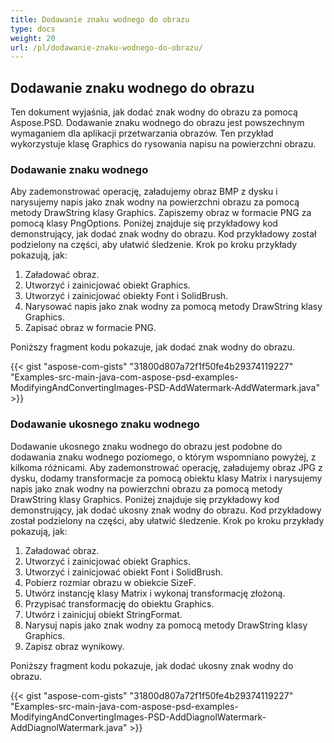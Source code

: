 ```yaml
---
title: Dodawanie znaku wodnego do obrazu
type: docs
weight: 20
url: /pl/dodawanie-znaku-wodnego-do-obrazu/
---
```


## **Dodawanie znaku wodnego do obrazu**
Ten dokument wyjaśnia, jak dodać znak wodny do obrazu za pomocą Aspose.PSD. Dodawanie znaku wodnego do obrazu jest powszechnym wymaganiem dla aplikacji przetwarzania obrazów. Ten przykład wykorzystuje klasę Graphics do rysowania napisu na powierzchni obrazu.

### **Dodawanie znaku wodnego**
Aby zademonstrować operację, załadujemy obraz BMP z dysku i narysujemy napis jako znak wodny na powierzchni obrazu za pomocą metody DrawString klasy Graphics. Zapiszemy obraz w formacie PNG za pomocą klasy PngOptions. Poniżej znajduje się przykładowy kod demonstrujący, jak dodać znak wodny do obrazu. Kod przykładowy został podzielony na części, aby ułatwić śledzenie. Krok po kroku przykłady pokazują, jak:

1. Załadować obraz.
1. Utworzyć i zainicjować obiekt Graphics.
1. Utworzyć i zainicjować obiekty Font i SolidBrush.
1. Narysować napis jako znak wodny za pomocą metody DrawString klasy Graphics.
1. Zapisać obraz w formacie PNG.

Poniższy fragment kodu pokazuje, jak dodać znak wodny do obrazu.


{{< gist "aspose-com-gists" "31800d807a72f1f50fe4b29374119227" "Examples-src-main-java-com-aspose-psd-examples-ModifyingAndConvertingImages-PSD-AddWatermark-AddWatermark.java" >}}

### **Dodawanie ukosnego znaku wodnego**
Dodawanie ukosnego znaku wodnego do obrazu jest podobne do dodawania znaku wodnego poziomego, o którym wspomniano powyżej, z kilkoma różnicami. Aby zademonstrować operację, załadujemy obraz JPG z dysku, dodamy transformacje za pomocą obiektu klasy Matrix i narysujemy napis jako znak wodny na powierzchni obrazu za pomocą metody DrawString klasy Graphics. Poniżej znajduje się przykładowy kod demonstrujący, jak dodać ukosny znak wodny do obrazu. Kod przykładowy został podzielony na części, aby ułatwić śledzenie. Krok po kroku przykłady pokazują, jak:

1. Załadować obraz.
1. Utworzyć i zainicjować obiekt Graphics.
1. Utworzyć i zainicjować obiekt Font i SolidBrush.
1. Pobierz rozmiar obrazu w obiekcie SizeF.
1. Utwórz instancję klasy Matrix i wykonaj transformację złożoną.
1. Przypisać transformację do obiektu Graphics.
1. Utwórz i zainicjuj obiekt StringFormat.
1. Narysuj napis jako znak wodny za pomocą metody DrawString klasy Graphics.
1. Zapisz obraz wynikowy.

Poniższy fragment kodu pokazuje, jak dodać ukosny znak wodny do obrazu.


{{< gist "aspose-com-gists" "31800d807a72f1f50fe4b29374119227" "Examples-src-main-java-com-aspose-psd-examples-ModifyingAndConvertingImages-PSD-AddDiagnolWatermark-AddDiagnolWatermark.java" >}}
